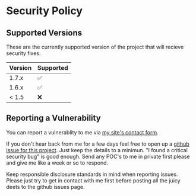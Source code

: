 # Security Policy

## Supported Versions

These are the currently supported version of the project that will recieve
security fixes.

| Version | Supported          |
| ------- | ------------------ |
| 1.7.x   | :white_check_mark: |
| 1.6.x   | :white_check_mark: |
| < 1.5   | :x:                |

## Reporting a Vulnerability

You can report a vulnerablity to me via [my site's contact
form](https://johnlradford.io/contact.php).

If you don't hear back from me for a few days feel free to open up a [github
issue for this project](https://github.com/BlueSquare23/web-lgsm/issues/new).
Just keep the details to a minimun. "I found a critical security bug" is good
enough. Send any POC's to me in private first please and give me like a week or
so to respond.

Keep responsible disclosure standards in mind when reporting issues. Please
just try to get in contact with me first before posting all the juicy deets to
the github issues page.

